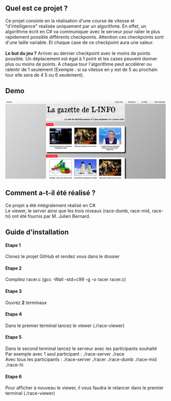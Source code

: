 ## Quel est ce projet ?
Ce projet consiste en la réalisation d'une course de vitesse et "d'intelligence" réalisée uniquement par un algorithme. En effet, un algorithme écrit en C# va communiquer avec le serveur pour ralier le plus rapidement possible différents checkpoints. Attention ces checkpoints sont d'une taille variable. Et chaque case de ce checkpoint aura une valeur. <br><br>
<b>Le but du jeu ?</b> Arriver au dernier checkpoint avec le moins de points possible. Un déplacement est égal à 1 point et les cases peuvent donner plus ou moins de points. A chaque tour l'algorithme peut accélérer ou ralentir de 1 seulement (Exemple : si sa vitesse en y est de 5 au prochain tour elle sera de 4 5 ou 6 seulement).

## Demo
![Preview](https://github.com/ThomasCorcoral/Gazette-php/blob/master/gazette-accueil.png)

## Comment a-t-il été réalisé ?

Ce projet a été intégralement réalisé en C#.<br>
Le viewer, le server ainsi que les trois niveaux (race-dumb, race-mid, race-hi) ont été fournis par M. Julien Bernard. 

## Guide d'installation

#### Etape 1
Clonez le projet GitHub et rendez vous dans le dossier

#### Etape 2
Compilez racer.c (gcc -Wall -std=c99 -g -o racer racer.c)

#### Etape 3
Ouvrez <b>2</b> terminaux

#### Etape 4 
Dans le premier terminal lancez le viewer (./race-viewer)

#### Etape 5
Dans le second terminal lancez le serveur avec les participants souhaité<br>
Par exemple avec 1 seul participant : ./race-server ./race<br>
Avec tous les participants : ./race-server ./racer ./race-dumb ./race-mid ./race-hi<br>

#### Etape 6
Pour afficher à nouveau le viewer, il vous faudra le relancer dans le premier terminal (./race-viewer)
